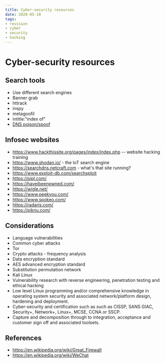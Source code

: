 ```yaml
---
title: Cyber-security resources
date: 2020-05-10
tags:
- revision
- cyber
- security
- hacking
---
```


# Cyber-security resources
## Search tools
- Use different search engines
- Banner grab
- httrack
- inspy
- metagoofil
- intitle:"index of"
- [DNS poison/spoof](https://en.wikipedia.org/wiki/DNS_spoofing)

## Infosec websites
- https://www.hackthissite.org/pages/index/index.php -- website hacking training
- https://www.shodan.io/ - the IoT search engine
- https://searchdns.netcraft.com - what's that site running?
- https://www.exploit-db.com/searchsploit
- https://pipl.com/
- https://haveibeenpwned.com/
- https://wigle.net/
- https://www.peekyou.com/
- https://www.spokeo.com/
- https://radaris.com/
- https://piknu.com/

## Considerations
- Language vulnerabilities
- Common cyber attacks
- Tor
- Crypto attacks - frequency analysis
- Data encryption standard
- AES advanced encryption standard
- Substitution permutation network
- Kali Linux
- Vulnerability research with reverse engineering, penetration testing and ethical hacking
- Low level Linux programming and/or comprehensive knowledge in operating system security and associated network/platform design, hardening and deployment.
- Cyber-security and certification such as such as CISSP, SANS GIAC, Security+, Network+, Linux+, MCSE, CCNA or SSCP.
- Capture and decomposition through to integration, acceptance and customer sign off and associated toolsets.

## References
- https://en.wikipedia.org/wiki/Great_Firewall
- https://en.wikipedia.org/wiki/WeChat
